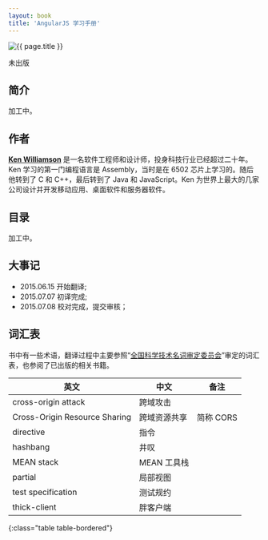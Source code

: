 ```yaml
---
layout: book
title: 'AngularJS 学习手册'
---
```


<aside class="purchase">
    <p><img class="border" src="{{ site.baseurl }}/assets/images/learning-angularjs.jpg" title="{{ page.title }}" /></p>
    <p class="unpublish">未出版</p>
</aside>

## 简介

加工中。

## 作者

**[Ken Williamson](http://www.ken-williamson.com)** 是一名软件工程师和设计师，投身科技行业已经超过二十年。Ken 学习的第一门编程语言是 Assembly，当时是在 6502 芯片上学习的。随后他转到了 C 和 C++，最后转到了 Java 和 JavaScript。Ken 为世界上最大的几家公司设计并开发移动应用、桌面软件和服务器软件。

## 目录

加工中。

## 大事记

- 2015.06.15 开始翻译;
- 2015.07.07 初译完成;
- 2015.07.08 校对完成，提交审核；

## 词汇表

书中有一些术语，翻译过程中主要参照“[全国科学技术名词审定委员会](http://www.term.gov.cn/)”审定的词汇表，也参阅了已出版的相关书籍。

| 英文 | 中文 | 备注 |
|------|-----|-----|
| cross-origin attack | 跨域攻击 | |
| Cross-Origin Resource Sharing | 跨域资源共享 | 简称 CORS |
| directive | 指令 | |
| hashbang | 井叹 | |
| MEAN stack | MEAN 工具栈 | |
| partial | 局部视图 | |
| test specification | 测试规约 | |
| thick-client | 胖客户端 | |
{:class="table table-bordered"}
